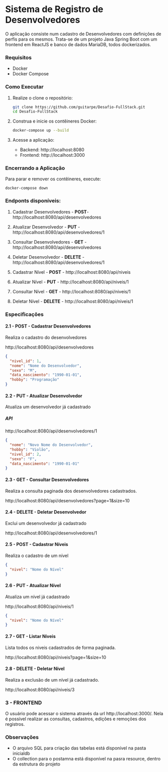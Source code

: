 # Sistema de Registro de Desenvolvedores

O aplicação consiste num cadastro de Desenvolvedores com definições de perfis para os mesmos. 
Trata-se de um projeto Java Spring Boot com um frontend em ReactJS e banco de dados MariaDB, todos dockerizados.

### Requisitos

- Docker
- Docker Compose

### Como Executar

1) Realize o clone o repositório:

   ```bash
   git clone https://github.com/guitarpe/Desafio-FullStack.git
   cd Desafio-FullStack
   
2) Construa e inicie os contêineres Docker:

    ```bash
   docker-compose up --build
   
3) Acesse a aplicação:

    - Backend: http://localhost:8080
    - Frontend: http://localhost:3000

### Encerrando a Aplicação
Para parar e remover os contêineres, execute:

    docker-compose down

### Endponts disponíveis:

1) Cadastrar Desenvolvedores - **POST**- http://localhost:8080/api/desenvolvedores
2) Atualizar Desenvolvedor - **PUT** - http://localhost:8080/api/desenvolvedores/1
3) Consultar Desenvolvedores - **GET** - http://localhost:8080/api/desenvolvedores
4) Deletar Desenvolvedor - **DELETE** - http://localhost:8080/api/desenvolvedores/1

5) Cadastrar Nível - **POST** - http://localhost:8080/api/niveis
6) Atualizar Nível - **PUT** - http://localhost:8080/api/niveis/1
7) Consultar Nível - **GET** - http://localhost:8080/api/niveis/1
8) Deletar Nível - **DELETE** - http://localhost:8080/api/niveis/1

### Especificações

#### 2.1 - **POST** - Cadastrar Desenvolvedores

Realiza o cadastro do desenvolvedores

http://localhost:8080/api/desenvolvedores

```json
{
  "nivel_id": 1,
  "nome": "Nome do Desenvolvedor",
  "sexo": "M",
  "data_nascimento": "1990-01-01",
  "hobby": "Programação"
}
```

#### 2.2 - **PUT** - Atualizar Desenvolvedor

Atualiza um desenvolvedor já cadastrado

##### API
http://localhost:8080/api/desenvolvedores/1
```json
{
  "nome": "Novo Nome do Desenvolvedor",
  "hobby": "Violão",
  "nivel_id": 2,
  "sexo": "F",
  "data_nascimento": "1990-01-01"
}
```

#### 2.3 - **GET** - Consultar Desenvolvedores

Realiza a consulta paginada dos desenvolvedores cadastrados.

http://localhost:8080/api/desenvolvedores?page=1&size=10

#### 2.4 - **DELETE** - Deletar Desenvolvedor

Exclui um desenvolvedor já cadastrado

http://localhost:8080/api/desenvolvedores/1

#### 2.5 - **POST** - Cadastrar Níveis

Realiza o cadastro de um nível

```json
{
  "nivel": "Nome do Nível"
}
```
#### 2.6 - **PUT** - Atualizar Nível

Atualiza um nível já cadastrado

http://localhost:8080/api/niveis/1

```json
{
  "nivel": "Nome do Nível"
}
```

#### 2.7 - **GET** - Listar Níveis

Lista todos os niveis cadastrados de forma paginada.

http://localhost:8080/api/niveis?page=1&size=10

#### 2.8 - **DELETE** - Deletar Nível

Realiza a exclusão de um nível já cadastrado.

http://localhost:8080/api/niveis/3

### 3 - FRONTEND
O usuário pode acessar o sistema através da url http://localhost:3000/. Nela é possível realizar as consultas, cadastros, edições e remoções dos registros.


### Observações
- O arquivo SQL para criação das tabelas está disponível na pasta inicialdb
- O collection para o postamna está disponível na pasra resource, dentro da estrutura do projeto
